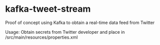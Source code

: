 # kafka-tweet-stream

Proof of concept using Kafka to obtain a real-time data feed from Twitter 

Usage:
Obtain secrets from Twitter developer and place in /src/main/resources/properties.xml 
